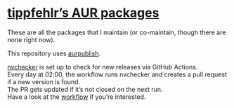 # [tippfehlr’s AUR packages](https://aur.archlinux.org/packages?K=tippfehlr&SeB=m)

These are all the packages that I maintain (or co-maintain, though there are none right now).

This repository uses [aurpublish](https://github.com/eli-schwartz/aurpublish).

[nvchecker](https://github.com/lilydjwg/nvchecker) is set up to check for new releases via GitHub Actions. \
Every day at 02:00, the workflow runs nvchecker and creates a pull request if a new version is found. \
The PR gets updated if it’s not closed on the next run. \
Have a look at the [workflow](./github/workflows/nvchecker.yaml) if you’re interested.
